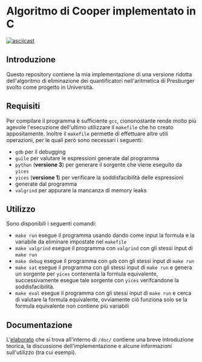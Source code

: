 # Algoritmo di Cooper implementato in C

[![asciicast](https://asciinema.org/a/g43857JHmxfwaWErEJYEMMrjp.svg?autoplay=1)](https://asciinema.org/a/g43857JHmxfwaWErEJYEMMrjp?autoplay=1)

## Introduzione
Questo repository contiene la mia implementazione di una versione ridotta
dell'algoritmo di eliminazione dei quantificatori nell'aritmetica di Presburger
svolto come progetto in Università.

## Requisiti
Per compilare il programma è sufficiente `gcc`, ciononostante rende molto più
agevole l'esecuzione dell'ultimo utilizzare il `makefile` che ho creato
appositamente.
Inoltre il `makefile` permette di effettuare altre utili operazioni, per le quali
però sono necessari i seguenti:

* `gdb` per il debugging
* `guile` per valutare le espressioni generate dal programma
* `python` (**versione 3**) per generare il sorgente che viene eseguito da `yices`
* `yices` (**versione 1**) per verificare la soddisfacibilità delle espressioni
* generate dal programma
* `valgrind` per appurare la mancanza di memory leaks


## Utilizzo
Sono disponibili i seguenti comandi:
* `make run` esegue il programma usando dando come input la formula e la
variabile da eliminare impostate nel `makefile`
* `make valgrind` esegue il programma con `valgrind` con gli stessi input di `make run`
* `make debug` esegue il programma con `gdb` con gli stessi input di `make run`
* `make sat` esegue il programma con gli stessi input di `make run` e genera un
sorgente per `yices` contenenta la formula equivalente, successivamente esegue
tale sorgente con `yices` verifcandone la soddisfacibilità.
* `make eval` esegue il programma con gli stessi input di `make run` e cerca di
valutare la formula equivalente, ovviamente ciò funziona solo se la formula
equivalente non contiene più variabili


## Documentazione
L'[elaborato](doc/elaborato.pdf) che si trova all'interno di `/doc/`
contiene una breve introduzione teorica, la discussione
dell'implementazione e alcune informazioni sull'utilizzo (tra cui esempi).


